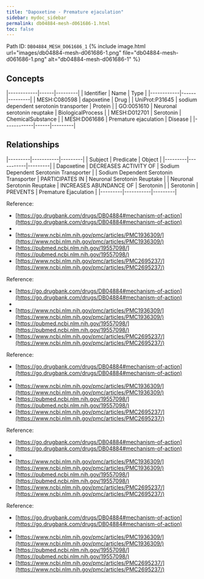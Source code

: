 ```yaml
---
title: "Dapoxetine - Premature ejaculation"
sidebar: mydoc_sidebar
permalink: db04884-mesh-d061686-1.html
toc: false 
---
```



Path ID: `DB04884_MESH_D061686_1`
{% include image.html url="images/db04884-mesh-d061686-1.png" file="db04884-mesh-d061686-1.png" alt="db04884-mesh-d061686-1" %}

## Concepts

|------------|------|---------|
| Identifier | Name | Type    |
|------------|------|---------|
| MESH:C080598 | dapoxetine | Drug |
| UniProt:P31645 | sodium dependent serotonin transporter | Protein |
| GO:0051610 | Neuronal serotonin reuptake | BiologicalProcess |
| MESH:D012701 | Serotonin | ChemicalSubstance |
| MESH:D061686 | Premature ejaculation | Disease |
|------------|------|---------|

## Relationships

|---------|-----------|---------|
| Subject | Predicate | Object  |
|---------|-----------|---------|
| Dapoxetine | DECREASES ACTIVITY OF | Sodium Dependent Serotonin Transporter |
| Sodium Dependent Serotonin Transporter | PARTICIPATES IN | Neuronal Serotonin Reuptake |
| Neuronal Serotonin Reuptake | INCREASES ABUNDANCE OF | Serotonin |
| Serotonin | PREVENTS | Premature Ejaculation |
|---------|-----------|---------|

Reference: 
  - [https://go.drugbank.com/drugs/DB04884#mechanism-of-action](https://go.drugbank.com/drugs/DB04884#mechanism-of-action)
  - 
  - [https://www.ncbi.nlm.nih.gov/pmc/articles/PMC1936309/](https://www.ncbi.nlm.nih.gov/pmc/articles/PMC1936309/)
  - [https://pubmed.ncbi.nlm.nih.gov/19557098/](https://pubmed.ncbi.nlm.nih.gov/19557098/)
  - [https://www.ncbi.nlm.nih.gov/pmc/articles/PMC2695237/](https://www.ncbi.nlm.nih.gov/pmc/articles/PMC2695237/)

Reference: 
  - [https://go.drugbank.com/drugs/DB04884#mechanism-of-action](https://go.drugbank.com/drugs/DB04884#mechanism-of-action)
  - 
  - [https://www.ncbi.nlm.nih.gov/pmc/articles/PMC1936309/](https://www.ncbi.nlm.nih.gov/pmc/articles/PMC1936309/)
  - [https://pubmed.ncbi.nlm.nih.gov/19557098/](https://pubmed.ncbi.nlm.nih.gov/19557098/)
  - [https://www.ncbi.nlm.nih.gov/pmc/articles/PMC2695237/](https://www.ncbi.nlm.nih.gov/pmc/articles/PMC2695237/)

Reference: 
  - [https://go.drugbank.com/drugs/DB04884#mechanism-of-action](https://go.drugbank.com/drugs/DB04884#mechanism-of-action)
  - 
  - [https://www.ncbi.nlm.nih.gov/pmc/articles/PMC1936309/](https://www.ncbi.nlm.nih.gov/pmc/articles/PMC1936309/)
  - [https://pubmed.ncbi.nlm.nih.gov/19557098/](https://pubmed.ncbi.nlm.nih.gov/19557098/)
  - [https://www.ncbi.nlm.nih.gov/pmc/articles/PMC2695237/](https://www.ncbi.nlm.nih.gov/pmc/articles/PMC2695237/)

Reference: 
  - [https://go.drugbank.com/drugs/DB04884#mechanism-of-action](https://go.drugbank.com/drugs/DB04884#mechanism-of-action)
  - 
  - [https://www.ncbi.nlm.nih.gov/pmc/articles/PMC1936309/](https://www.ncbi.nlm.nih.gov/pmc/articles/PMC1936309/)
  - [https://pubmed.ncbi.nlm.nih.gov/19557098/](https://pubmed.ncbi.nlm.nih.gov/19557098/)
  - [https://www.ncbi.nlm.nih.gov/pmc/articles/PMC2695237/](https://www.ncbi.nlm.nih.gov/pmc/articles/PMC2695237/)

Reference: 
  - [https://go.drugbank.com/drugs/DB04884#mechanism-of-action](https://go.drugbank.com/drugs/DB04884#mechanism-of-action)
  - 
  - [https://www.ncbi.nlm.nih.gov/pmc/articles/PMC1936309/](https://www.ncbi.nlm.nih.gov/pmc/articles/PMC1936309/)
  - [https://pubmed.ncbi.nlm.nih.gov/19557098/](https://pubmed.ncbi.nlm.nih.gov/19557098/)
  - [https://www.ncbi.nlm.nih.gov/pmc/articles/PMC2695237/](https://www.ncbi.nlm.nih.gov/pmc/articles/PMC2695237/)
